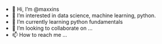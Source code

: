 - 👋 Hi, I’m @maxxins
- 👀 I’m interested in data science, machine learning, python.
- 🌱 I’m currently learning python fundamentals
- 💞️ I’m looking to collaborate on ...
- 📫 How to reach me ...

<!---
maxxins/maxxins is a ✨ special ✨ repository because its `README.md` (this file) appears on your GitHub profile.
You can click the Preview link to take a look at your changes.
--->
